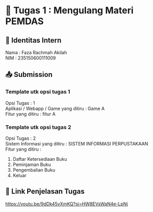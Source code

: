 # 📁 Tugas 1 : Mengulang Materi PEMDAS

## 👤 Identitas Intern
Nama : Faza Rachmah Akilah             
NIM  : 235150600111009

## 📤 Submission

### Template utk opsi tugas 1
Opsi Tugas : 1        
Aplikasi / Webapp / Game yang ditiru : Game A     
Fitur yang ditiru : fitur A     

### Template utk opsi tugas 2
Opsi Tugas : 2            
Sistem Informasi yang ditiru : SISTEM INFORMASI PERPUSTAKAAN              
Fitur yang ditiru :                   
1. Daftar Ketersediaan Buku
2. Peminjaman Buku
3. Pengembalian Buku 
4. Keluar

## 🔗 Link Penjelasan Tugas

https://youtu.be/9dDk45vXmKQ?si=HW8EVsWaN4e-LpNj
